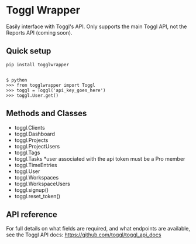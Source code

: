 # Toggl Wrapper
Easily interface with Toggl's API. Only supports the main Toggl API, not the Reports API (coming soon).


## Quick setup
    pip install togglwrapper
    
    
    $ python
    >>> from togglwrapper import Toggl
    >>> toggl = Toggl('api_key_goes_here')
    >>> toggl.User.get()


## Methods and Classes
* toggl.Clients
* toggl.Dashboard
* toggl.Projects
* toggl.ProjectUsers
* toggl.Tags
* toggl.Tasks \*user associated with the api token must be a Pro member
* toggl.TimeEntries
* toggl.User
* toggl.Workspaces
* toggl.WorkspaceUsers
* toggl.signup()
* toggl.reset\_token()


## API reference

For full details on what fields are required, and what endpoints are available, see the Toggl API docs: https://github.com/toggl/toggl_api_docs
